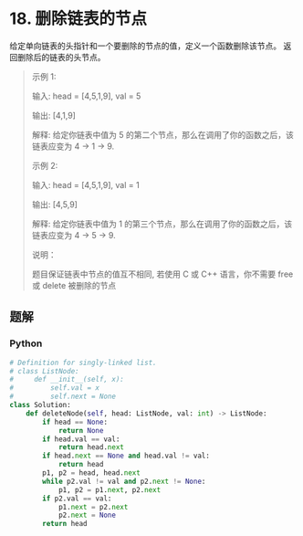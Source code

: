 # 18. 删除链表的节点

给定单向链表的头指针和一个要删除的节点的值，定义一个函数删除该节点。
返回删除后的链表的头节点。

> 示例 1:
>
> 输入: head = [4,5,1,9], val = 5
>
> 输出: [4,1,9]
>
> 解释: 给定你链表中值为 5 的第二个节点，那么在调用了你的函数之后，该链表应变为 4 -> 1 -> 9.
>
> 示例 2:
>
> 输入: head = [4,5,1,9], val = 1
>
> 输出: [4,5,9]
>
> 解释: 给定你链表中值为 1 的第三个节点，那么在调用了你的函数之后，该链表应变为 4 -> 5 -> 9.
>
> 说明：
>
> 题目保证链表中节点的值互不相同, 若使用 C 或 C++ 语言，你不需要 free 或 delete 被删除的节点

## 题解

### Python

```python
# Definition for singly-linked list.
# class ListNode:
#     def __init__(self, x):
#         self.val = x
#         self.next = None
class Solution:
    def deleteNode(self, head: ListNode, val: int) -> ListNode:
        if head == None:
            return None
        if head.val == val:
            return head.next
        if head.next == None and head.val != val:
            return head
        p1, p2 = head, head.next
        while p2.val != val and p2.next != None:
            p1, p2 = p1.next, p2.next
        if p2.val == val:
            p1.next = p2.next
            p2.next = None
        return head
```
